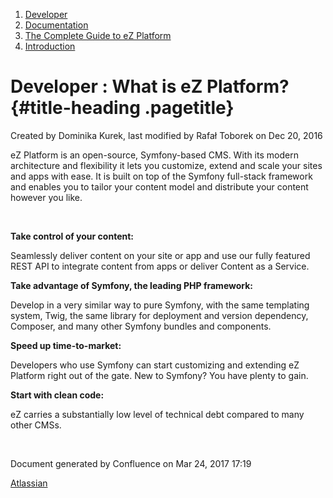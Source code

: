 1.  <span>[Developer](index.html)</span>
2.  <span>[Documentation](Documentation_31429504.html)</span>
3.  <span>[The Complete Guide to eZ
    Platform](The-Complete-Guide-to-eZ-Platform_31429526.html)</span>
4.  <span>[Introduction](Introduction_31429657.html)</span>

<span id="title-text"> Developer : What is eZ Platform? </span> {#title-heading .pagetitle}
===============================================================

Created by <span class="author"> Dominika Kurek</span>, last modified by
<span class="editor"> Rafał Toborek</span> on Dec 20, 2016

eZ Platform is an open-source, Symfony-based CMS. With its modern
architecture and flexibility it lets you customize, extend and scale
your sites and apps with ease. It is built on top of the Symfony
full-stack framework and enables you to tailor your content model and
distribute your content however you like.

 

**Take control of your content:**

Seamlessly deliver content on your site or app and use our fully
featured REST API to integrate content from apps or deliver Content as a
Service.

**Take advantage of Symfony, the leading PHP framework:**

Develop in a very similar way to pure Symfony, with the same templating
system, Twig, the same library for deployment and version dependency,
Composer, and many other Symfony bundles and components.

**Speed up time-to-market:**

Developers who use Symfony can start customizing and extending eZ
Platform right out of the gate. New to Symfony? You have plenty to gain.

**Start with clean code:**

eZ carries a substantially low level of technical debt compared to many
other CMSs.

 

Document generated by Confluence on Mar 24, 2017 17:19

[Atlassian](http://www.atlassian.com/)


